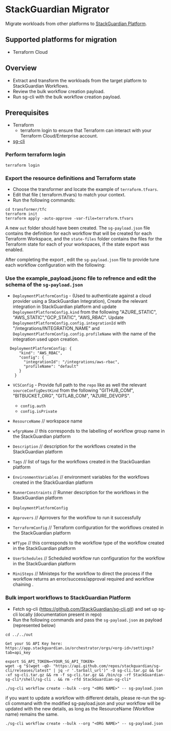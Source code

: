 # StackGuardian Migrator

Migrate workloads from other platforms to [StackGuardian Platform](https://app.stackguardian.io).

## Supported platforms for migration

- Terraform Cloud

## Overview

- Extract and transform the workloads from the target platform to StackGuardian Workflows.
- Review the bulk workflow creation payload.
- Run sg-cli with the bulk workflow creation payload.

## Prerequisites

- Terraform
  - terraform login to ensure that Terraform can interact with your Terraform Cloud/Enterprise account.
- [sg-cli](https://github.com/StackGuardian/sg-cli/tree/main/shell)

### Perform terraform login
`terraform login`

### Export the resource definitions and Terraform state

- Choose the transformer and locate the example of `terraform.tfvars`.
- Edit that file ( terraform.tfvars) to match your context.
- Run the following commands:

```shell
cd transformer/tfc
terraform init
terraform apply -auto-approve -var-file=terraform.tfvars
```

A new `out` folder should have been created. The `sg-payload.json` file contains the definition for each workflow that will be created for each Terraform Workspace, and the `state-files` folder contains the files for the Terraform state for each of your workspaces, if the state export was enabled.

After completing the export , edit the `sg-payload.json` file to provide tune each workflow configuration with the following:
###  Use the example_payload.jsonc file to refrence and edit the schema of the `sg-payload.json`
- `DeploymentPlatformConfig` - (Used to authenticate against a cloud provider using a StackGuardian Integration), Create the relevant integration in StackGuardian platform and update `DeploymentPlatformConfig.kind` from the following "AZURE_STATIC", "AWS_STATIC","GCP_STATIC", "AWS_RBAC". Update `DeploymentPlatformConfig.config.integrationId` with "/integrations/INTEGRATION_NAME" and `DeploymentPlatformConfig.config.profileName` with the name of the integration used upon creation.
```
  DeploymentPlatformConfig: {
      "kind": "AWS_RBAC",
      "config": {
        "integrationId": "/integrations/aws-rbac",
        "profileName": "default"
      }
    }
```
- `VCSConfig` - Provide full path to the `repo` like as well the relevant `sourceConfigDestKind` from the following "GITHUB_COM", "BITBUCKET_ORG", "GITLAB_COM", "AZURE_DEVOPS".
    - `config.auth` 
    - `config.isPrivate`
     
- `ResourceName` // workspace name 
- `wfgrpName` // this corresponds to the labelling of workflow group name in the StackGuardian platform
- `Description` // description for the workflows created in the StackGuardian platform
- `Tags` // list of tags for the workflows created in the StackGuardian platform 
- `EnvironmentVariables` // environment variables for the workflows created in the StackGuardian platform
- `RunnerConstraints` // Runner description for the workflows in the StackGuardian platform
- `DeploymentPlatformConfig`
- `Approvers` // Aprrovers for the workflow to run it successfully
- `TerraformConfig` // Terraform configuration for the workflows created in the StackGuardian platform
- `WfType` // this corresponds to the workflow type of  the workflow created in the StackGuardian platform
- `UserSchedules` // Scheduled workflow run configuration for the workflow in the StackGuardian platform
- `MiniSteps` // Ministeps for the workflow to direct the process if the workflow returns an error/success/approval required and workflow chaining .

### Bulk import workflows to StackGuardian Platform

- Fetch sg-cli (https://github.com/StackGuardian/sg-cli.git) and set up sg-cli locally (documentation present in repo)
- Run the following commands and pass the `sg-payload.json` as payload (represented below)

```shell
cd ../../out

Get your SG API Key here: https://app.stackguardian.io/orchestrator/orgs/<org-id>/settings?tab=api_key

export SG_API_TOKEN=<YOUR_SG_API_TOKEN>
wget -q "$(wget -qO- "https://api.github.com/repos/stackguardian/sg-cli/releases/latest" | jq -r '.tarball_url')" -O sg-cli.tar.gz && tar -xf sg-cli.tar.gz && rm -f sg-cli.tar.gz && /bin/cp -rf StackGuardian-sg-cli*/shell/sg-cli . && rm -rfd StackGuardian-sg-cli*

./sg-cli workflow create --bulk --org "<ORG NAME>" -- sg-payload.json
```

if you want to update a workflow with different details, please re-run the sg-cli command with the modified sg-payload.json and your workflow will be updated with the new details, as long as the ResourceName (Workflow name) remains the same.
```shell
./sg-cli workflow create --bulk --org "<ORG NAME>" -- sg-payload.json
```